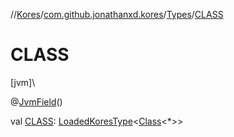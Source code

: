 //[Kores](../../../index.md)/[com.github.jonathanxd.kores](../index.md)/[Types](index.md)/[CLASS](-c-l-a-s-s.md)

# CLASS

[jvm]\

@[JvmField](https://kotlinlang.org/api/latest/jvm/stdlib/kotlin.jvm/-jvm-field/index.html)()

val [CLASS](-c-l-a-s-s.md): [LoadedKoresType](../../com.github.jonathanxd.kores.type/-loaded-kores-type/index.md)<[Class](https://docs.oracle.com/javase/8/docs/api/java/lang/Class.html)<*>>

